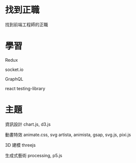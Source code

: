 # 找到正職

找到前端工程師的正職

# 學習

Redux

socket.io

GraphQL

react testing-library

# 主題

資訊設計 chart.js, d3.js

動畫特效 animate.css, svg artista, animista, gsap, svg.js, pixi.js

3D 建模 threejs

生成式藝術 processing, p5.js
